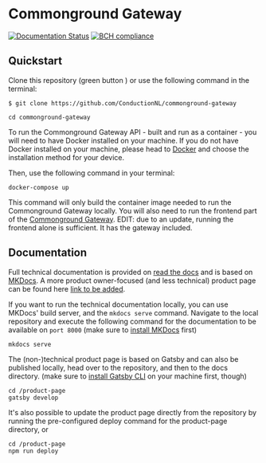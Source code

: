 # Commonground Gateway

[![Documentation Status](https://readthedocs.org/projects/commonground-gateway/badge/?version=latest)](https://commonground-gateway.readthedocs.io/en/latest/?badge=latest)
[![BCH compliance](https://bettercodehub.com/edge/badge/ConductionNL/commonground-gateway?branch=master)](https://bettercodehub.com/)

## Quickstart

Clone this repository (green button ) or use the following command in the terminal:

```cli
$ git clone https://github.com/ConductionNL/commonground-gateway

cd commonground-gateway
```

To run the Commonground Gateway API - built and run as a container - you will need to have Docker
installed on your machine. If you do not have Docker installed on your machine, please head to [Docker](https://docs.docker.com/get-started/) and choose the installation method for your device.

Then, use the following command in your terminal:

```cli
docker-compose up
```

This command will only build the container image needed to run the Commonground Gateway locally. You will also need to run the frontend part of the [Commonground Gateway](https://github.com/ConductionNL/commonground-gateway-frontend). EDIT: due to an update, running the frontend alone is sufficient. It has the gateway included.

## Documentation

Full technical documentation is provided on [read the docs](https://commonground-gateway.readthedocs.io/) and is based on [MKDocs](https://www.mkdocs.org/). A more product owner-focused (and less technical) product page can be found here [link to be added]().

If you want to run the technical documentation locally, you can use MKDocs' build server, and the `mkdocs serve` command. Navigate to the local repository and execute the following command for the documentation to be available on `port 8000` (make sure to [install MKDocs](https://www.mkdocs.org/user-guide/installation/) first)

```cli
mkdocs serve
```

The (non-)technical product page is based on Gatsby and can also be published locally, head over to the repository, and then to the docs directory. (make sure to [install Gatsby CLI](https://www.gatsbyjs.com/docs/tutorial/part-0/#gatsby-cli) on your machine first, though)

```cli
cd /product-page
gatsby develop
```

It's also possible to update the product page directly from the repository by running the pre-configured deploy command for the product-page directory, or

```cli
cd /product-page
npm run deploy
```
